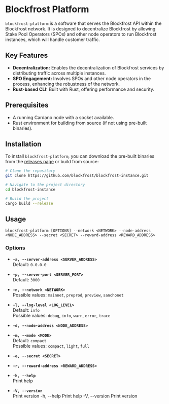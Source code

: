 # Blockfrost Platform

`blockfrost-platform` is a software that serves the Blockfrost API within the Blockfrost network. It is designed to decentralize Blockfrost by allowing Stake Pool Operators (SPOs) and other node operators to run Blockfrost instances, which will handle customer traffic.

## Key Features

- **Decentralization:** Enables the decentralization of Blockfrost services by distributing traffic across multiple instances.
- **SPO Engagement:** Involves SPOs and other node operators in the process, enhancing the robustness of the network.
- **Rust-based CLI:** Built with Rust, offering performance and security.

## Prerequisites

- A running Cardano node with a socket available.
- Rust environment for building from source (if not using pre-built binaries).

## Installation

To install `blockfrost-platform`, you can download the pre-built binaries from the [releases page](#) or build from source:

```bash
# Clone the repository
git clone https://github.com/blockfrost/blockfrost-instance.git

# Navigate to the project directory
cd blockfrost-instance

# Build the project
cargo build --release

```

## Usage

```shell
blockfrost-platform [OPTIONS] --network <NETWORK> --node-address <NODE_ADDRESS> --secret <SECRET> --reward-address <REWARD_ADDRESS>
```

### Options

- **`-a, --server-address <SERVER_ADDRESS>`**  
  Default: `0.0.0.0`

- **`-p, --server-port <SERVER_PORT>`**  
  Default: `3000`

- **`-n, --network <NETWORK>`**  
  Possible values: `mainnet`, `preprod`, `preview`, `sanchonet`

- **`-l, --log-level <LOG_LEVEL>`**  
  Default: `info`  
  Possible values: `debug`, `info`, `warn`, `error`, `trace`

- **`-d, --node-address <NODE_ADDRESS>`**  

- **`-m, --mode <MODE>`**  
  Default: `compact`  
  Possible values: `compact`, `light`, `full`

- **`-e, --secret <SECRET>`**

- **`-r, --reward-address <REWARD_ADDRESS>`**

- **`-h, --help`**  
  Print help

- **`-V, --version`**  
  Print version
  -h, --help
          Print help
  -V, --version
          Print version
```
